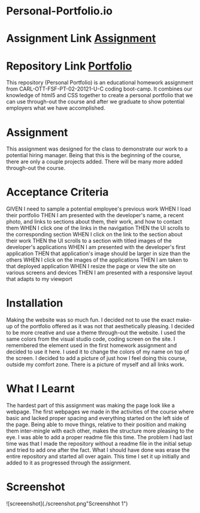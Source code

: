 # Personal-Portfolio.io

# Assignment Link <a href="https://github.com/NathanWichmann/Personal-Portfolio.io/blob/main/Personal-Portfolio/Personal-Portfolio.html"> Assignment</a>

# Repository Link <a href="https://nathanwichmann.github.io/Personal-Portfolio.io/"> Portfolio</a>
This repository (Personal Portfolio) is an educational homework assignment from CARL-OTT-FSF-PT-02-20121-U-C coding boot-camp. It combines our knowledge of 
html5 and CSS together to create a personal portfolio that we can use through-out the course and after we graduate to show potential employers what we have 
accomplished. 

# Assignment
This assignment was designed for the class to demonstrate our work to a potential hiring manager. Being that this is the beginning of the course, there are only a couple 
projects added. There will be many more added through-out the course.

# Acceptance Criteria 
<copied from the homework assignment directly>
GIVEN I need to sample a potential employee's previous work
WHEN I load their portfolio
THEN I am presented with the developer's name, a recent photo, and links to sections about them, their work, and how to contact them
WHEN I click one of the links in the navigation
THEN the UI scrolls to the corresponding section
WHEN I click on the link to the section about their work
THEN the UI scrolls to a section with titled images of the developer's applications
WHEN I am presented with the developer's first application
THEN that application's image should be larger in size than the others
WHEN I click on the images of the applications
THEN I am taken to that deployed application
WHEN I resize the page or view the site on various screens and devices
THEN I am presented with a responsive layout that adapts to my viewport

# Installation 
Making the website was so much fun. I decided not to use the exact make-up of the portfolio offered as it was not that aesthetically pleasing.
I decided to be more creative and use a theme through-out the website. I used the same colors from the visual studio code, coding screen on the site. 
I remembered the <span> element used in the first homework assignment and decided to use it here. I used it to change the colors of my name on 
top of the screen. I decided to add a picture of just how I feel doing this course, outside my comfort zone. There is a picture of myself and all links work. 



# What I Learnt 
The hardest part of this assignment was making the page look like a webpage. The first webpages we made in the activities of the course where 
basic and lacked proper spacing and everything started on the left side of the page. Being able to move things, relative to their position and making them
inter-mingle with each other, makes the structure more pleasing to the eye. 
I was able to add a proper readme file this time. The problem I had last time was that I made the repository without a readme file in the initial setup and 
tried to add one after the fact. What I should have done was erase the entire repository and started all over again. This time I set it up initially and 
added to it as progressed through the assignment. 

# Screenshot
![screeenshot](./screenshot.png"Screenshhot 1")








